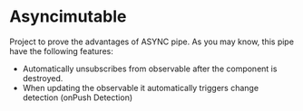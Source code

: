 # Asyncimutable
Project to prove the advantages of ASYNC pipe. As you may know, this pipe have the following features:
  - Automatically unsubscribes from observable after the component is destroyed.
  - When updating the observable it automatically triggers change detection (onPush Detection)
